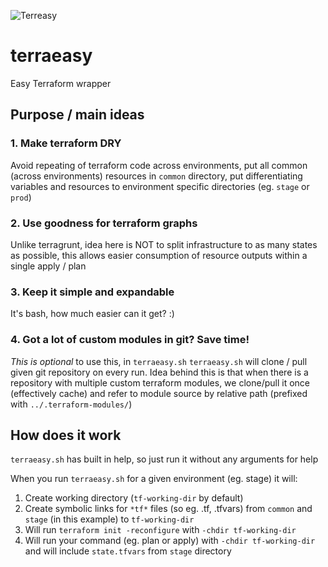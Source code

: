 ![Terreasy](https://miro.medium.com/v2/resize:fit:786/format:webp/1*KRETsmuRToO6AXyl9NHdtQ.png)

# terraeasy
Easy Terraform wrapper

## Purpose / main ideas

### 1. Make terraform DRY
Avoid repeating of terraform code across environments, put all common (across environments) resources in
`common` directory, put differentiating variables and resources to environment specific directories (eg. `stage` or `prod`)

### 2. Use goodness for terraform graphs
Unlike terragrunt, idea here is NOT to split infrastructure to as many states as possible, this allows easier
consumption of resource outputs within a single apply / plan

### 3. Keep it simple and expandable
It's bash, how much easier can it get? :)

### 4. Got a lot of custom modules in git? Save time!
*This is optional* to use this, in `terraeasy.sh`
`terraeasy.sh` will clone / pull given git repository on every run. Idea behind this is that when there is a repository
with multiple custom terraform modules, we clone/pull it once (effectively cache) and refer to module source by relative
path (prefixed with `../.terraform-modules/`)

## How does it work

`terraeasy.sh` has built in help, so just run it without any arguments for help

When you run `terraeasy.sh` for a given environment (eg. stage) it will:
1. Create working directory (`tf-working-dir` by default)
2. Create symbolic links for `*tf*` files (so eg. .tf, .tfvars) from `common` and `stage` (in this example) to `tf-working-dir`
3. Will run `terraform init -reconfigure` with `-chdir tf-working-dir`
4. Will run your command (eg. plan or apply) with `-chdir tf-working-dir` and will include `state.tfvars` from `stage` directory
 
